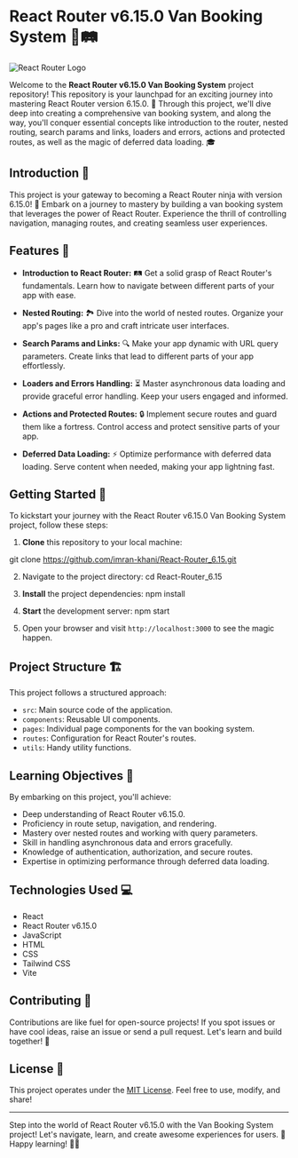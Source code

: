 # React Router v6.15.0 Van Booking System 🚐🛤️

![React Router Logo](https://www.loginradius.com/blog/static/a53096b6796dd3d1e3f3df8bc77a6689/03979/index.png)

Welcome to the **React Router v6.15.0 Van Booking System** project repository! This repository is your launchpad for an exciting journey into mastering React Router version 6.15.0. 🚀 Through this project, we'll dive deep into creating a comprehensive van booking system, and along the way, you'll conquer essential concepts like introduction to the router, nested routing, search params and links, loaders and errors, actions and protected routes, as well as the magic of deferred data loading. 🎓



## Introduction 🌟

This project is your gateway to becoming a React Router ninja with version 6.15.0! 🥋 Embark on a journey to mastery by building a van booking system that leverages the power of React Router. Experience the thrill of controlling navigation, managing routes, and creating seamless user experiences.

## Features 🌈

- **Introduction to React Router:** 🛤️ Get a solid grasp of React Router's fundamentals. Learn how to navigate between different parts of your app with ease.

- **Nested Routing:** 🏞️ Dive into the world of nested routes. Organize your app's pages like a pro and craft intricate user interfaces.

- **Search Params and Links:** 🔍 Make your app dynamic with URL query parameters. Create links that lead to different parts of your app effortlessly.

- **Loaders and Errors Handling:** ⏳ Master asynchronous data loading and provide graceful error handling. Keep your users engaged and informed.

- **Actions and Protected Routes:** 🔒 Implement secure routes and guard them like a fortress. Control access and protect sensitive parts of your app.

- **Deferred Data Loading:** ⚡ Optimize performance with deferred data loading. Serve content when needed, making your app lightning fast.

## Getting Started 🏁

To kickstart your journey with the React Router v6.15.0 Van Booking System project, follow these steps:

1. **Clone** this repository to your local machine:

git clone https://github.com/imran-khani/React-Router_6.15.git

2. Navigate to the project directory:
cd React-Router_6.15

3. **Install** the project dependencies:
npm install

4. **Start** the development server:
npm start

5. Open your browser and visit `http://localhost:3000` to see the magic happen.

## Project Structure 🏗️

This project follows a structured approach:

- `src`: Main source code of the application.
- `components`: Reusable UI components.
- `pages`: Individual page components for the van booking system.
- `routes`: Configuration for React Router's routes.
- `utils`: Handy utility functions.

## Learning Objectives 🧠

By embarking on this project, you'll achieve:

- Deep understanding of React Router v6.15.0.
- Proficiency in route setup, navigation, and rendering.
- Mastery over nested routes and working with query parameters.
- Skill in handling asynchronous data and errors gracefully.
- Knowledge of authentication, authorization, and secure routes.
- Expertise in optimizing performance through deferred data loading.

## Technologies Used 💻

- React
- React Router v6.15.0
- JavaScript
- HTML
- CSS
- Tailwind CSS
- Vite

## Contributing 🤝

Contributions are like fuel for open-source projects! If you spot issues or have cool ideas, raise an issue or send a pull request. Let's learn and build together! 🌟

## License 📜

This project operates under the [MIT License](https://opensource.org/licenses/MIT). Feel free to use, modify, and share!

---

Step into the world of React Router v6.15.0 with the Van Booking System project! Let's navigate, learn, and create awesome experiences for users. 🚐 Happy learning! 🌈🚀
